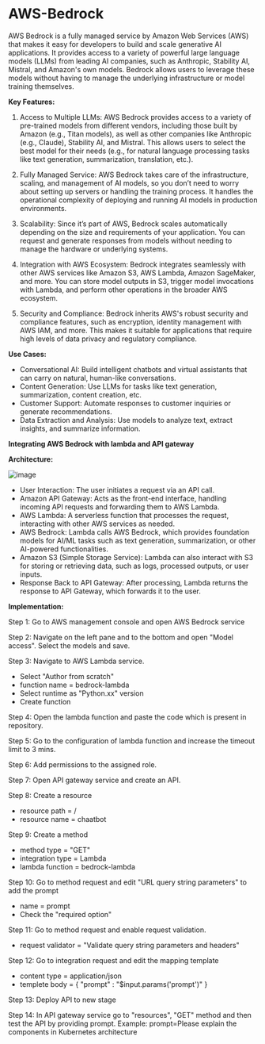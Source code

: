 # AWS-Bedrock

AWS Bedrock is a fully managed service by Amazon Web Services (AWS) that makes it easy for developers to build and scale generative AI applications. It provides access to a variety of powerful large language models (LLMs) from leading AI companies, such as Anthropic, Stability AI, Mistral, and Amazon's own models. Bedrock allows users to leverage these models without having to manage the underlying infrastructure or model training themselves.

**Key Features:**

1. Access to Multiple LLMs:
AWS Bedrock provides access to a variety of pre-trained models from different vendors, including those built by Amazon (e.g., Titan models), as well as other companies like Anthropic (e.g., Claude), Stability AI, and Mistral. This allows users to select the best model for their needs (e.g., for natural language processing tasks like text generation, summarization, translation, etc.).

2. Fully Managed Service:
AWS Bedrock takes care of the infrastructure, scaling, and management of AI models, so you don’t need to worry about setting up servers or handling the training process. It handles the operational complexity of deploying and running AI models in production environments.

3. Scalability:
Since it’s part of AWS, Bedrock scales automatically depending on the size and requirements of your application. You can request and generate responses from models without needing to manage the hardware or underlying systems.

4. Integration with AWS Ecosystem:
Bedrock integrates seamlessly with other AWS services like Amazon S3, AWS Lambda, Amazon SageMaker, and more. You can store model outputs in S3, trigger model invocations with Lambda, and perform other operations in the broader AWS ecosystem.

5. Security and Compliance:
Bedrock inherits AWS's robust security and compliance features, such as encryption, identity management with AWS IAM, and more. This makes it suitable for applications that require high levels of data privacy and regulatory compliance.

**Use Cases:**
  - Conversational AI: Build intelligent chatbots and virtual assistants that can carry on natural, human-like conversations.
  - Content Generation: Use LLMs for tasks like text generation, summarization, content creation, etc.
  - Customer Support: Automate responses to customer inquiries or generate recommendations.
  - Data Extraction and Analysis: Use models to analyze text, extract insights, and summarize information.

**Integrating AWS Bedrock with lambda and API gateway**

**Architecture:**

![image](https://github.com/user-attachments/assets/343d3c51-7ceb-4b3d-86ab-5fb0af345020)

  - User Interaction: The user initiates a request via an API call.
  - Amazon API Gateway: Acts as the front-end interface, handling incoming API requests and forwarding them to AWS Lambda.
  - AWS Lambda: A serverless function that processes the request, interacting with other AWS services as needed.
  - AWS Bedrock: Lambda calls AWS Bedrock, which provides foundation models for AI/ML tasks such as text generation, summarization, or other AI-powered functionalities.
  - Amazon S3 (Simple Storage Service): Lambda can also interact with S3 for storing or retrieving data, such as logs, processed outputs, or user inputs.
  - Response Back to API Gateway: After processing, Lambda returns the response to API Gateway, which forwards it to the user.

**Implementation:**

Step 1: Go to AWS management console and open AWS Bedrock service

Step 2: Navigate on the left pane and to the bottom and open "Model access". Select the models and save.

Step 3: Navigate to AWS Lambda service.
  - Select "Author from scratch"
  - function name = bedrock-lambda
  - Select runtime as "Python.xx" version
  - Create function

Step 4: Open the lambda function and paste the code which is present in repository.

Step 5: Go to the configuration of lambda function and increase the timeout limit to 3 mins.

Step 6: Add permissions to the assigned role.

Step 7: Open API gateway service and create an API.

Step 8: Create a resource
  - resource path = /
  - resource name = chaatbot

Step 9: Create a method
  - method type = "GET"
  - integration type = Lambda
  - lambda function = bedrock-lambda

Step 10: Go to method request and edit "URL query string parameters" to add the prompt
  - name = prompt
  - Check the "required option"

Step 11: Go to method request and enable request validation.
  - request validator = "Validate query string parameters and headers"

Step 12: Go to integration request and edit the mapping template
  - content type = application/json
  - templete body =
      {
          "prompt" : "$input.params('prompt')"
      }

Step 13: Deploy API to new stage

Step 14: In API gateway service go to "resources", "GET" method and then test the API by providing prompt.
  Example: prompt=Please explain the components in Kubernetes  architecture
